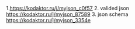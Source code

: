 1.https://kodaktor.ru/j/myjson_c0f57
	   2. valided json https://kodaktor.ru/j/myjson_87589
	   3. json schema https://kodaktor.ru/j/myjson_3354e
